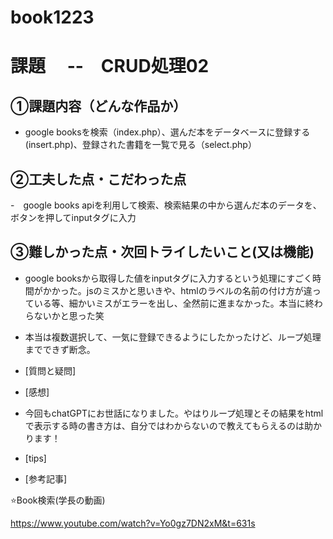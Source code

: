 # book1223

# 課題　 --　CRUD処理02

## ①課題内容（どんな作品か）

- google booksを検索（index.php）、選んだ本をデータベースに登録する(insert.php)、登録された書籍を一覧で見る（select.php）
  
## ②工夫した点・こだわった点

-　google books apiを利用して検索、検索結果の中から選んだ本のデータを、ボタンを押してinputタグに入力


## ③難しかった点・次回トライしたいこと(又は機能)

- google booksから取得した値をinputタグに入力するという処理にすごく時間がかかった。jsのミスかと思いきや、htmlのラベルの名前の付け方が違っている等、細かいミスがエラーを出し、全然前に進まなかった。本当に終わらないかと思った笑
- 本当は複数選択して、一気に登録できるようにしたかったけど、ループ処理までできず断念。


- [質問と疑問]
   
- [感想]

- 今回もchatGPTにお世話になりました。やはりループ処理とその結果をhtmlで表示する時の書き方は、自分ではわからないので教えてもらえるのは助かります！

- [tips]

- [参考記事]

⭐️Book検索(学長の動画)

https://www.youtube.com/watch?v=Yo0gz7DN2xM&t=631s

